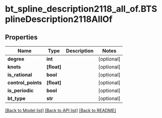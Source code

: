 # bt_spline_description2118_all_of.BTSplineDescription2118AllOf

## Properties
Name | Type | Description | Notes
------------ | ------------- | ------------- | -------------
**degree** | **int** |  | [optional] 
**knots** | **[float]** |  | [optional] 
**is_rational** | **bool** |  | [optional] 
**control_points** | **[float]** |  | [optional] 
**is_periodic** | **bool** |  | [optional] 
**bt_type** | **str** |  | [optional] 

[[Back to Model list]](../README.md#documentation-for-models) [[Back to API list]](../README.md#documentation-for-api-endpoints) [[Back to README]](../README.md)


